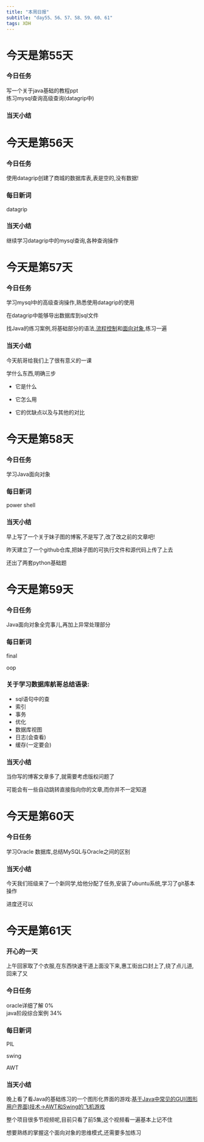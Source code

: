 ```yaml
---  
title: "本周日报"   
subtitle: "day55、56、57、58、59、60、61"   
tags: XDH    
---  
```



# 今天是第55天  

### 今日任务
写一个关于java基础的教程ppt  
练习mysql查询高级查询(datagrip中)
### 当天小结

# 今天是第56天  

### 今日任务

使用datagrip创建了商城的数据库表,表是空的,没有数据!

### 每日新词
datagrip
### 当天小结
继续学习datagrip中的mysql查询,各种查询操作


# 今天是第57天  

### 今日任务
学习mysql中的高级查询操作,熟悉使用datagrip的使用

在datagrip中能够导出数据库到sql文件

找Java的练习案例,将基础部分的语法,[流程控制](https://www.luffycity.com/free/137)和[面向对象](https://www.luffycity.com/free/138),练习一遍



### 当天小结

今天航哥给我们上了很有意义的一课

学什么东西,明确三步

- 它是什么

- 它怎么用

- 它的优缺点以及与其他的对比

# 今天是第58天  

### 今日任务
学习Java面向对象
### 每日新词
power shell
### 当天小结
早上写了一个关于妹子图的博客,不是写了,改了改之前的文章吧!

昨天建立了一个github仓库,把妹子图的可执行文件和源代码上传了上去

还出了两套python基础题

# 今天是第59天  

### 今日任务

Java面向对象全完事儿,再加上异常处理部分

### 每日新词

final

oop


### 关于学习数据库航哥总结语录:
- sql语句中的查
- 索引
- 事务
- 优化    
- 数据库视图
- 日志(会查看)
- 缓存(一定要会)


### 当天小结

当你写的博客文章多了,就需要考虑版权问题了

可能会有一些自动跳转直接指向你的文章,而你并不一定知道


# 今天是第60天  

### 今日任务

学习Oracle
数据库,总结MySQL与Oracle之间的区别

### 当天小结

今天我们班级来了一个新同学,给他分配了任务,安装了ubuntu系统,学习了git基本操作

进度还可以

# 今天是第61天  

### 开心的一天

上午回家取了个衣服,在东西快速干道上面没下来,惠工街出口封上了,绕了点儿道,回来了又

### 今日任务

oracle详细了解 0%  
java阶段综合案例 34%

### 每日新词
PIL

swing

AWT
### 当天小结

晚上看了看Java的基础练习的一个图形化界面的游戏:[基于Java中常见的GUI(图形用户界面)技术->AWT和Swing的飞机游戏](https://www.sxt.cn/Java_jQuery_in_action/thirteen-introduction.html)

整个项目很多节视频呢,目前只看了前5集,这个视频看一遍基本上记不住

想要熟练的掌握这个面向对象的思维模式,还需要多加练习


